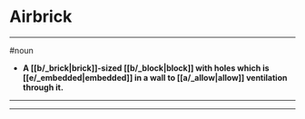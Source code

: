 # Airbrick
---
#noun
- **A [[b/_brick|brick]]-sized [[b/_block|block]] with holes which is [[e/_embedded|embedded]] in a wall to [[a/_allow|allow]] ventilation through it.**
---
---
